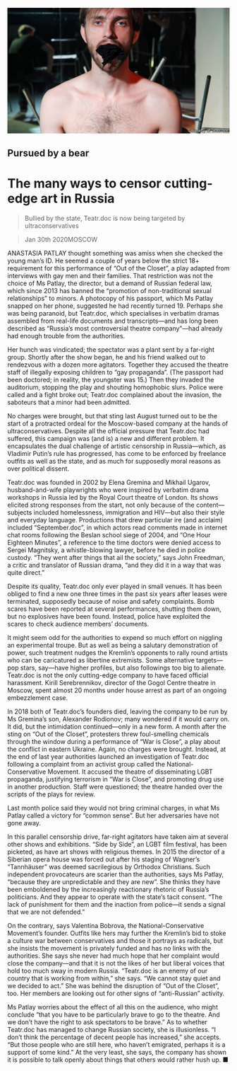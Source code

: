 ![](./images/20200201_BKP004_1.jpg)

## Pursued by a bear

# The many ways to censor cutting-edge art in Russia

> Bullied by the state, Teatr.doc is now being targeted by ultraconservatives

> Jan 30th 2020MOSCOW

ANASTASIA PATLAY thought something was amiss when she checked the young man’s ID. He seemed a couple of years below the strict 18+ requirement for this performance of “Out of the Closet”, a play adapted from interviews with gay men and their families. That restriction was not the choice of Ms Patlay, the director, but a demand of Russian federal law, which since 2013 has banned the “promotion of non-traditional sexual relationships” to minors. A photocopy of his passport, which Ms Patlay snapped on her phone, suggested he had recently turned 19. Perhaps she was being paranoid, but Teatr.doc, which specialises in verbatim dramas assembled from real-life documents and transcripts—and has long been described as “Russia’s most controversial theatre company”—had already had enough trouble from the authorities.

Her hunch was vindicated; the spectator was a plant sent by a far-right group. Shortly after the show began, he and his friend walked out to rendezvous with a dozen more agitators. Together they accused the theatre staff of illegally exposing children to “gay propaganda”. (The passport had been doctored; in reality, the youngster was 15.) Then they invaded the auditorium, stopping the play and shouting homophobic slurs. Police were called and a fight broke out; Teatr.doc complained about the invasion, the saboteurs that a minor had been admitted.

No charges were brought, but that sting last August turned out to be the start of a protracted ordeal for the Moscow-based company at the hands of ultraconservatives. Despite all the official pressure that Teatr.doc had suffered, this campaign was (and is) a new and different problem. It encapsulates the dual challenge of artistic censorship in Russia—which, as Vladimir Putin’s rule has progressed, has come to be enforced by freelance outfits as well as the state, and as much for supposedly moral reasons as over political dissent.

Teatr.doc was founded in 2002 by Elena Gremina and Mikhail Ugarov, husband-and-wife playwrights who were inspired by verbatim drama workshops in Russia led by the Royal Court theatre of London. Its shows elicited strong responses from the start, not only because of the content—subjects included homelessness, immigration and HIV—but also their style and everyday language. Productions that drew particular ire (and acclaim) included “September.doc”, in which actors read comments made in internet chat rooms following the Beslan school siege of 2004, and “One Hour Eighteen Minutes”, a reference to the time doctors were denied access to Sergei Magnitsky, a whistle-blowing lawyer, before he died in police custody. “They went after things that ail the society,” says John Freedman, a critic and translator of Russian drama, “and they did it in a way that was quite direct.”

Despite its quality, Teatr.doc only ever played in small venues. It has been obliged to find a new one three times in the past six years after leases were terminated, supposedly because of noise and safety complaints. Bomb scares have been reported at several performances, shutting them down, but no explosives have been found. Instead, police have exploited the scares to check audience members’ documents.

It might seem odd for the authorities to expend so much effort on niggling an experimental troupe. But as well as being a salutary demonstration of power, such treatment nudges the Kremlin’s opponents to rally round artists who can be caricatured as libertine extremists. Some alternative targets—pop stars, say—have higher profiles, but also followings too big to alienate. Teatr.doc is not the only cutting-edge company to have faced official harassment. Kirill Serebrennikov, director of the Gogol Centre theatre in Moscow, spent almost 20 months under house arrest as part of an ongoing embezzlement case.

In 2018 both of Teatr.doc’s founders died, leaving the company to be run by Ms Gremina’s son, Alexander Rodionov; many wondered if it would carry on. It did, but the intimidation continued—only in a new form. A month after the sting on “Out of the Closet”, protesters threw foul-smelling chemicals through the window during a performance of “War is Close”, a play about the conflict in eastern Ukraine. Again, no charges were brought. Instead, at the end of last year authorities launched an investigation of Teatr.doc following a complaint from an activist group called the National-Conservative Movement. It accused the theatre of disseminating LGBT propaganda, justifying terrorism in “War is Close”, and promoting drug use in another production. Staff were questioned; the theatre handed over the scripts of the plays for review.

Last month police said they would not bring criminal charges, in what Ms Patlay called a victory for “common sense”. But her adversaries have not gone away.

In this parallel censorship drive, far-right agitators have taken aim at several other shows and exhibitions. “Side by Side”, an LGBT film festival, has been picketed, as have art shows with religious themes. In 2015 the director of a Siberian opera house was forced out after his staging of Wagner’s “Tannhäuser” was deemed sacrilegious by Orthodox Christians. Such independent provocateurs are scarier than the authorities, says Ms Patlay, “because they are unpredictable and they are new”. She thinks they have been emboldened by the increasingly reactionary rhetoric of Russia’s politicians. And they appear to operate with the state’s tacit consent. “The lack of punishment for them and the inaction from police—it sends a signal that we are not defended.”

On the contrary, says Valentina Bobrova, the National-Conservative Movement’s founder. Outfits like hers may further the Kremlin’s bid to stoke a culture war between conservatives and those it portrays as radicals, but she insists the movement is privately funded and has no links with the authorities. She says she never had much hope that her complaint would close the company—and that it is not the likes of her but liberal voices that hold too much sway in modern Russia. “Teatr.doc is an enemy of our country that is working from within,” she says. “We cannot stay quiet and we decided to act.” She was behind the disruption of “Out of the Closet”, too. Her members are looking out for other signs of “anti-Russian” activity.

Ms Patlay worries about the effect of all this on the audience, who might conclude “that you have to be particularly brave to go to the theatre. And we don’t have the right to ask spectators to be brave.” As to whether Teatr.doc has managed to change Russian society, she is illusionless. “I don’t think the percentage of decent people has increased,” she accepts. “But those people who are still here, who haven’t emigrated, perhaps it is a support of some kind.” At the very least, she says, the company has shown it is possible to talk openly about things that others would rather hush up. ■